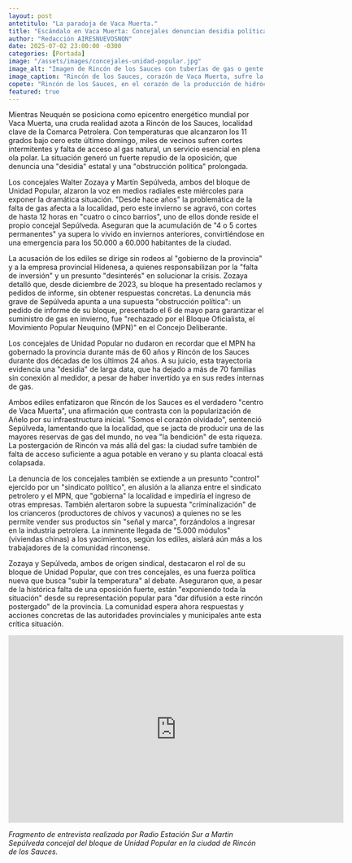 ```yaml
---
layout: post
antetitulo: "La paradoja de Vaca Muerta."
title: "Escándalo en Vaca Muerta: Concejales denuncian desidia política del gobierno provincial y local por falta de gas."
author: "Redacción AIRESNUEVOSNQN"
date: 2025-07-02 23:00:00 -0300
categories: [Portada]
image: "/assets/images/concejales-unidad-popular.jpg"
image_alt: "Imagen de Rincón de los Sauces con tuberías de gas o gente con frío extremo."
image_caption: "Rincón de los Sauces, corazón de Vaca Muerta, sufre la falta de gas en pleno invierno."
copete: "Rincón de los Sauces, en el corazón de la producción de hidrocarburos de la provincia, sufre una grave crisis por la falta de gas y servicios básicos en medio del frío extremo. Concejales de Unidad Popular acusan directamente al Gobierno provincial y local de 'desidia', 'falta de inversión' y 'obstrucción política' que postergan a una de las ciudades clave de la Comarca Petrolera."
featured: true
---
```


Mientras Neuquén se posiciona como epicentro energético mundial por Vaca Muerta, una cruda realidad azota a Rincón de los Sauces, localidad clave de la Comarca Petrolera. Con temperaturas que alcanzaron los 11 grados bajo cero este último domingo, miles de vecinos sufren cortes intermitentes y falta de acceso al gas natural, un servicio esencial en plena ola polar. La situación generó un fuerte repudio de la oposición, que denuncia una "desidia" estatal y una "obstrucción política" prolongada.

Los concejales Walter Zozaya y Martín Sepúlveda, ambos del bloque de Unidad Popular, alzaron la voz en medios radiales este miércoles para exponer la dramática situación. "Desde hace años" la problemática de la falta de gas afecta a la localidad, pero este invierno se agravó, con cortes de hasta 12 horas en "cuatro o cinco barrios", uno de ellos donde reside el propio concejal Sepúlveda. Aseguran que la acumulación de "4 o 5 cortes permanentes" ya supera lo vivido en inviernos anteriores, convirtiéndose en una emergencia para los 50.000 a 60.000 habitantes de la ciudad.

La acusación de los ediles se dirige sin rodeos al "gobierno de la provincia" y a la empresa provincial Hidenesa, a quienes responsabilizan por la "falta de inversión" y un presunto "desinterés" en solucionar la crisis. Zozaya detalló que, desde diciembre de 2023, su bloque ha presentado reclamos y pedidos de informe, sin obtener respuestas concretas. La denuncia más grave de Sepúlveda apunta a una supuesta "obstrucción política": un pedido de informe de su bloque, presentado el 6 de mayo para garantizar el suministro de gas en invierno, fue "rechazado por el Bloque Oficialista, el Movimiento Popular Neuquino (MPN)" en el Concejo Deliberante.

Los concejales de Unidad Popular no dudaron en recordar que el MPN ha gobernado la provincia durante más de 60 años y Rincón de los Sauces durante dos décadas de los últimos 24 años. A su juicio, esta trayectoria evidencia una "desidia" de larga data, que ha dejado a más de 70 familias sin conexión al medidor, a pesar de haber invertido ya en sus redes internas de gas.

Ambos ediles enfatizaron que Rincón de los Sauces es el verdadero "centro de Vaca Muerta", una afirmación que contrasta con la popularización de Añelo por su infraestructura inicial. "Somos el corazón olvidado", sentenció Sepúlveda, lamentando que la localidad, que se jacta de producir una de las mayores reservas de gas del mundo, no vea "la bendición" de esta riqueza. La postergación de Rincón va más allá del gas: la ciudad sufre también de falta de acceso suficiente a agua potable en verano y su planta cloacal está colapsada.

La denuncia de los concejales también se extiende a un presunto "control" ejercido por un "sindicato político", en alusión a la alianza entre el sindicato petrolero y el MPN, que "gobierna" la localidad e impediría el ingreso de otras empresas. También alertaron sobre la supuesta "criminalización" de los crianceros (productores de chivos y vacunos) a quienes no se les permite vender sus productos sin "señal y marca", forzándolos a ingresar en la industria petrolera. La inminente llegada de "5.000 módulos" (viviendas chinas) a los yacimientos, según los ediles, aislará aún más a los trabajadores de la comunidad rinconense.

Zozaya y Sepúlveda, ambos de origen sindical, destacaron el rol de su bloque de Unidad Popular, que con tres concejales, es una fuerza política nueva que busca "subir la temperatura" al debate. Aseguraron que, a pesar de la histórica falta de una oposición fuerte, están "exponiendo toda la situación" desde su representación popular para "dar difusión a este rincón postergado" de la provincia. La comunidad espera ahora respuestas y acciones concretas de las autoridades provinciales y municipales ante esta crítica situación.

<div class="video-responsive">
    <iframe width="659" height="369"
            src="https://www.youtube.com/embed/BNUcNkYrcxI"
            title="Fragmento de entrevista Radio Estación Sur a Martin Sepúlveda concejal por el bloque de Unidad Popular."
            frameborder="0"
            allow="accelerometer; autoplay; clipboard-write; encrypted-media; gyroscope; picture-in-picture; web-share"
            referrerpolicy="strict-origin-when-cross-origin"
            allowfullscreen>
    </iframe>
</div>

*Fragmento de entrevista realizada por Radio Estación Sur a Martin Sepúlveda concejal del bloque de Unidad Popular en la ciudad de Rincón de los Sauces.*